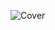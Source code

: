 ![Cover](https://github.com/malikfahad7/Notepad-app/assets/145926496/199985ad-2a27-46b7-a7b7-d93ce2cc3882)

